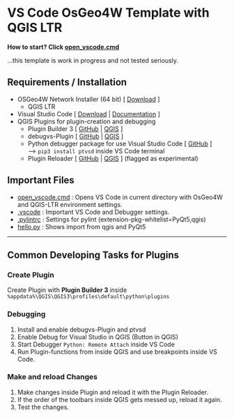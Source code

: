 # VS Code OsGeo4W Template with QGIS LTR

**How to start? Click [open_vscode.cmd](open_vscode.cmd)**

...this template is work in progress and not tested seriously.

## Requirements / Installation

- OSGeo4W Network Installer (64 bit) [ [Download](https://www.qgis.org/en/site/forusers/download.html) ]
  - QGIS LTR
- Visual Studio Code [ [Download](https://code.visualstudio.com/Download) | [Documentation](https://code.visualstudio.com/docs) ]
- QGIS Plugins for plugin-creation and debugging
  - Plugin Builder 3 [ [GitHub](http://g-sherman.github.io/Qgis-Plugin-Builder/) | [QGIS](https://plugins.qgis.org/plugins/pluginbuilder3/) ]
  - debugvs-Plugin [ [GitHub](https://github.com/lmotta/debug_vs_plugin/wiki) | [QGIS](https://plugins.qgis.org/plugins/debug_vs) ]
  - Python debugger package for use Visual Studio Code [ [GitHub](https://github.com/microsoft/ptvsd) ]  
  --> ```pip3 install ptvsd``` inside VS Code terminal
  - Plugin Reloader [ [GitHub](https://github.com/borysiasty/plugin_reloader) | [QGIS](https://plugins.qgis.org/plugins/plugin_reloader) ] (flagged as experimental)

## Important Files

- [open_vscode.cmd](open_vscode.cmd) : Opens VS Code in current directory with OsGeo4W and QGIS-LTR environment settings.
- [.vscode](/.vscode/) : Important VS Code and Debugger settings.
- [.pylintrc](.pylintrc#L28-L31) : Settings for pylint (extension-pkg-whitelist=PyQt5,qgis)
- [hello.py](hello.py) : Shows import from qgis and PyQt5

---------------------------------------------------------------------------------------

## Common Developing Tasks for Plugins

### Create Plugin

Create Plugin with **Plugin Builder 3** inside ```%appdata%\QGIS\QGIS3\profiles\default\python\plugins```

### Debugging

1. Install and enable debugvs-Plugin and ptvsd
2. Enable Debug for Visual Studio in QGIS (Button in QGIS)
3. Start Debugger ```Python: Remote Attach``` inside VS Code
4. Run Plugin-functions from inside QGIS and use breakpoints inside VS Code.

### Make and reload Changes

1. Make changes inside Plugin and reload it with the Plugin Reloader.
2. If the order of the toolbars inside QGIS gets messed up, reload it again.
3. Test the changes.
